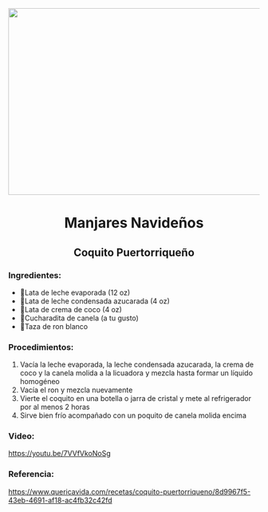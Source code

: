 <div align="center">

  <img src="https://sazonboricua.com/wp-content/uploads/2010/11/coquito-puertorriquen%CC%83o.png" width="520" height="374" />
  
  
# Manjares Navideños
## Coquito Puertorriqueño

 </div> 
  
### Ingredientes:
- 🥛Lata de leche evaporada (12 oz)
- 🥛Lata de leche condensada azucarada (4 oz)
- 🥥Lata de crema de coco (4 oz)
- 🧂Cucharadita de canela (a tu gusto)
- 🍾Taza de ron blanco

### Procedimientos:
1. Vacía la leche evaporada, la leche condensada azucarada, la crema de coco y la canela molida a la licuadora y mezcla hasta formar un líquido homogéneo
2. Vacía el ron y mezcla nuevamente
3. Vierte el coquito en una botella o jarra de cristal y mete al refrigerador por al menos 2 horas
4. Sirve bien frío acompañado con un poquito de canela molida encima

### Video:
https://youtu.be/7VVfVkoNoSg

### Referencia:
https://www.quericavida.com/recetas/coquito-puertorriqueno/8d9967f5-43eb-4691-af18-ac4fb32c42fd



